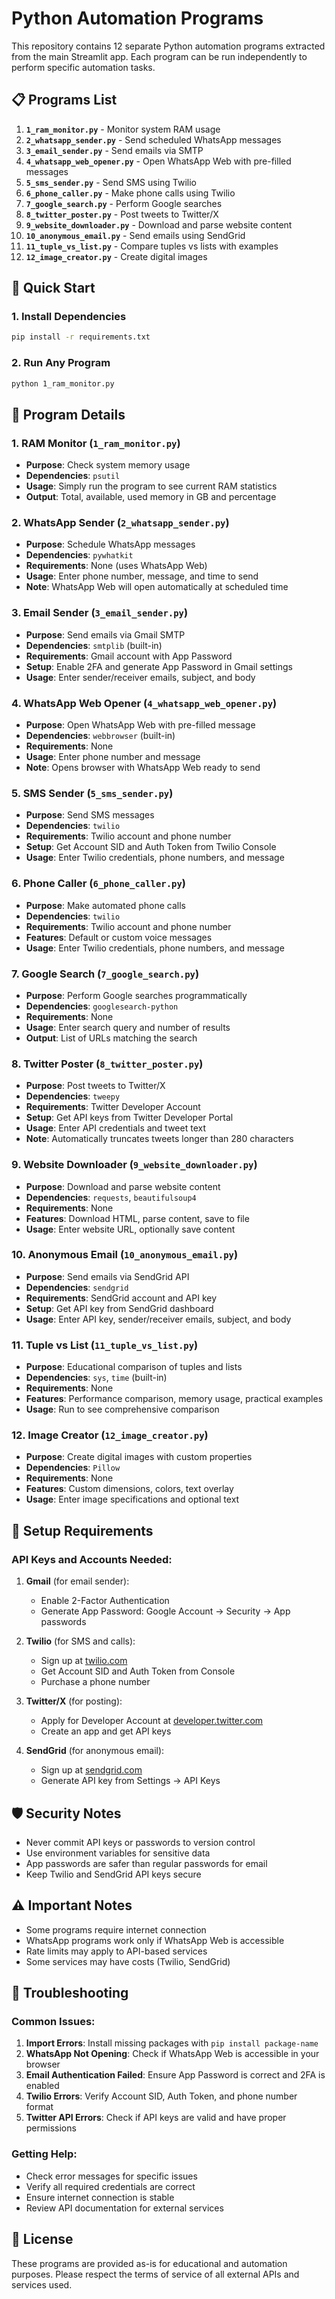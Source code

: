 # Python Automation Programs

This repository contains 12 separate Python automation programs extracted from the main Streamlit app. Each program can be run independently to perform specific automation tasks.

## 📋 Programs List

1. **`1_ram_monitor.py`** - Monitor system RAM usage
2. **`2_whatsapp_sender.py`** - Send scheduled WhatsApp messages
3. **`3_email_sender.py`** - Send emails via SMTP
4. **`4_whatsapp_web_opener.py`** - Open WhatsApp Web with pre-filled messages
5. **`5_sms_sender.py`** - Send SMS using Twilio
6. **`6_phone_caller.py`** - Make phone calls using Twilio
7. **`7_google_search.py`** - Perform Google searches
8. **`8_twitter_poster.py`** - Post tweets to Twitter/X
9. **`9_website_downloader.py`** - Download and parse website content
10. **`10_anonymous_email.py`** - Send emails using SendGrid
11. **`11_tuple_vs_list.py`** - Compare tuples vs lists with examples
12. **`12_image_creator.py`** - Create digital images

## 🚀 Quick Start

### 1. Install Dependencies

```bash
pip install -r requirements.txt
```

### 2. Run Any Program

```bash
python 1_ram_monitor.py
```

## 📖 Program Details

### 1. RAM Monitor (`1_ram_monitor.py`)
- **Purpose**: Check system memory usage
- **Dependencies**: `psutil`
- **Usage**: Simply run the program to see current RAM statistics
- **Output**: Total, available, used memory in GB and percentage

### 2. WhatsApp Sender (`2_whatsapp_sender.py`)
- **Purpose**: Schedule WhatsApp messages
- **Dependencies**: `pywhatkit`
- **Requirements**: None (uses WhatsApp Web)
- **Usage**: Enter phone number, message, and time to send
- **Note**: WhatsApp Web will open automatically at scheduled time

### 3. Email Sender (`3_email_sender.py`)
- **Purpose**: Send emails via Gmail SMTP
- **Dependencies**: `smtplib` (built-in)
- **Requirements**: Gmail account with App Password
- **Setup**: Enable 2FA and generate App Password in Gmail settings
- **Usage**: Enter sender/receiver emails, subject, and body

### 4. WhatsApp Web Opener (`4_whatsapp_web_opener.py`)
- **Purpose**: Open WhatsApp Web with pre-filled message
- **Dependencies**: `webbrowser` (built-in)
- **Requirements**: None
- **Usage**: Enter phone number and message
- **Note**: Opens browser with WhatsApp Web ready to send

### 5. SMS Sender (`5_sms_sender.py`)
- **Purpose**: Send SMS messages
- **Dependencies**: `twilio`
- **Requirements**: Twilio account and phone number
- **Setup**: Get Account SID and Auth Token from Twilio Console
- **Usage**: Enter Twilio credentials, phone numbers, and message

### 6. Phone Caller (`6_phone_caller.py`)
- **Purpose**: Make automated phone calls
- **Dependencies**: `twilio`
- **Requirements**: Twilio account and phone number
- **Features**: Default or custom voice messages
- **Usage**: Enter Twilio credentials, phone numbers, and message

### 7. Google Search (`7_google_search.py`)
- **Purpose**: Perform Google searches programmatically
- **Dependencies**: `googlesearch-python`
- **Requirements**: None
- **Usage**: Enter search query and number of results
- **Output**: List of URLs matching the search

### 8. Twitter Poster (`8_twitter_poster.py`)
- **Purpose**: Post tweets to Twitter/X
- **Dependencies**: `tweepy`
- **Requirements**: Twitter Developer Account
- **Setup**: Get API keys from Twitter Developer Portal
- **Usage**: Enter API credentials and tweet text
- **Note**: Automatically truncates tweets longer than 280 characters

### 9. Website Downloader (`9_website_downloader.py`)
- **Purpose**: Download and parse website content
- **Dependencies**: `requests`, `beautifulsoup4`
- **Requirements**: None
- **Features**: Download HTML, parse content, save to file
- **Usage**: Enter website URL, optionally save content

### 10. Anonymous Email (`10_anonymous_email.py`)
- **Purpose**: Send emails via SendGrid API
- **Dependencies**: `sendgrid`
- **Requirements**: SendGrid account and API key
- **Setup**: Get API key from SendGrid dashboard
- **Usage**: Enter API key, sender/receiver emails, subject, and body

### 11. Tuple vs List (`11_tuple_vs_list.py`)
- **Purpose**: Educational comparison of tuples and lists
- **Dependencies**: `sys`, `time` (built-in)
- **Requirements**: None
- **Features**: Performance comparison, memory usage, practical examples
- **Usage**: Run to see comprehensive comparison

### 12. Image Creator (`12_image_creator.py`)
- **Purpose**: Create digital images with custom properties
- **Dependencies**: `Pillow`
- **Requirements**: None
- **Features**: Custom dimensions, colors, text overlay
- **Usage**: Enter image specifications and optional text

## 🔧 Setup Requirements

### API Keys and Accounts Needed:

1. **Gmail** (for email sender):
   - Enable 2-Factor Authentication
   - Generate App Password: Google Account → Security → App passwords

2. **Twilio** (for SMS and calls):
   - Sign up at [twilio.com](https://twilio.com)
   - Get Account SID and Auth Token from Console
   - Purchase a phone number

3. **Twitter/X** (for posting):
   - Apply for Developer Account at [developer.twitter.com](https://developer.twitter.com)
   - Create an app and get API keys

4. **SendGrid** (for anonymous email):
   - Sign up at [sendgrid.com](https://sendgrid.com)
   - Generate API key from Settings → API Keys

## 🛡️ Security Notes

- Never commit API keys or passwords to version control
- Use environment variables for sensitive data
- App passwords are safer than regular passwords for email
- Keep Twilio and SendGrid API keys secure

## ⚠️ Important Notes

- Some programs require internet connection
- WhatsApp programs work only if WhatsApp Web is accessible
- Rate limits may apply to API-based services
- Some services may have costs (Twilio, SendGrid)

## 🐛 Troubleshooting

### Common Issues:

1. **Import Errors**: Install missing packages with `pip install package-name`
2. **WhatsApp Not Opening**: Check if WhatsApp Web is accessible in your browser
3. **Email Authentication Failed**: Ensure App Password is correct and 2FA is enabled
4. **Twilio Errors**: Verify Account SID, Auth Token, and phone number format
5. **Twitter API Errors**: Check if API keys are valid and have proper permissions

### Getting Help:

- Check error messages for specific issues
- Verify all required credentials are correct
- Ensure internet connection is stable
- Review API documentation for external services

## 📝 License

These programs are provided as-is for educational and automation purposes. Please respect the terms of service of all external APIs and services used. 